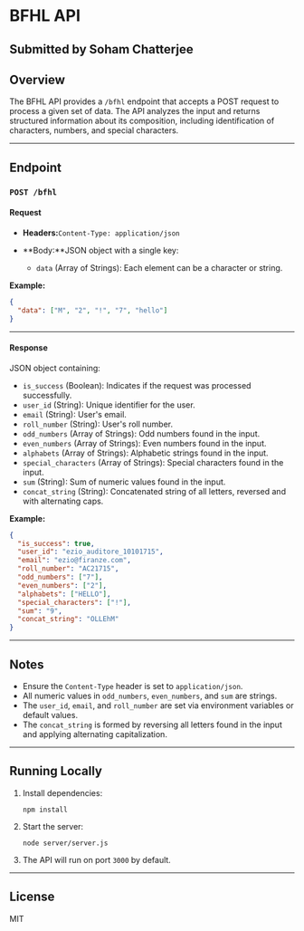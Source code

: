 # BFHL API

## Submitted by Soham Chatterjee

## Overview

The BFHL API provides a `/bfhl` endpoint that accepts a POST request to process a given set of data. The API analyzes the input and returns structured information about its composition, including identification of characters, numbers, and special characters.

---

## Endpoint

### `POST /bfhl`

#### Request

- **Headers:**`Content-Type: application/json`
- **Body:**JSON object with a single key:

  - `data` (Array of Strings): Each element can be a character or string.

**Example:**

```json
{
  "data": ["M", "2", "!", "7", "hello"]
}
```

---

#### Response

JSON object containing:

- `is_success` (Boolean): Indicates if the request was processed successfully.
- `user_id` (String): Unique identifier for the user.
- `email` (String): User's email.
- `roll_number` (String): User's roll number.
- `odd_numbers` (Array of Strings): Odd numbers found in the input.
- `even_numbers` (Array of Strings): Even numbers found in the input.
- `alphabets` (Array of Strings): Alphabetic strings found in the input.
- `special_characters` (Array of Strings): Special characters found in the input.
- `sum` (String): Sum of numeric values found in the input.
- `concat_string` (String): Concatenated string of all letters, reversed and with alternating caps.

**Example:**

```json
{
  "is_success": true,
  "user_id": "ezio_auditore_10101715",
  "email": "ezio@firanze.com",
  "roll_number": "AC21715",
  "odd_numbers": ["7"],
  "even_numbers": ["2"],
  "alphabets": ["HELLO"],
  "special_characters": ["!"],
  "sum": "9",
  "concat_string": "OLLEhM"
}
```

---

## Notes

- Ensure the `Content-Type` header is set to `application/json`.
- All numeric values in `odd_numbers`, `even_numbers`, and `sum` are strings.
- The `user_id`, `email`, and `roll_number` are set via environment variables or default values.
- The `concat_string` is formed by reversing all letters found in the input and applying alternating capitalization.

---

## Running Locally

1. Install dependencies:
   ```
   npm install
   ```
2. Start the server:
   ```
   node server/server.js
   ```
3. The API will run on port `3000` by default.

---

## License

MIT
